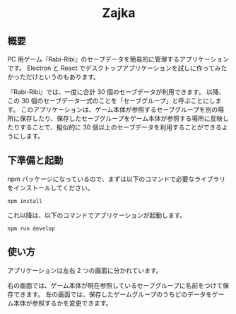 <div align="center">
<h1>Zajka</h1>
</div>


## 概要
PC 用ゲーム『Rabi-Ribi』のセーブデータを簡易的に管理するアプリケーションです。
Electron と React でデスクトップアプリケーションを試しに作ってみたかっただけというのもあります。

『Rabi-Ribi』では、一度に合計 30 個のセーブデータが利用できます。
以降、この 30 個のセーブデータ一式のことを「セーブグループ」と呼ぶことにします。
このアプリケーションは、ゲーム本体が参照するセーブグループを別の場所に保存したり、保存したセーブグループをゲーム本体が参照する場所に反映したりすることで、擬似的に 30 個以上のセーブデータを利用することができるようにします。

## 下準備と起動
npm パッケージになっているので、まずは以下のコマンドで必要なライブラリをインストールしてください。
```
npm install
```
これ以降は、以下のコマンドでアプリケーションが起動します。
```
npm run develop
```

## 使い方
アプリケーションは左右 2 つの画面に分かれています。

右の画面では、ゲーム本体が現在参照しているセーブグループに名前をつけて保存できます。
左の画面では、保存したゲームグループのうちどのデータをゲーム本体が参照するかを変更できます。